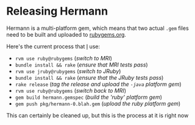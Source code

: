# Releasing Hermann

Hermann is a multi-platform gem, which means that two actual `.gem` files need
to be built and uploaded to [rubygems.org](https://rubygems.org/gems/hermann).

Here's the current process that [I](https://github.com/rtyler) use:

 * `rvm use ruby@rubygems` (*switch to MRI*)
 * `bundle install && rake` (*ensure that MRI tests pass*)
 * `rvm use jruby@rubygems` (*switch to JRuby*)
 * `bundle install && rake` (*ensure that the JRuby tests pass*)
 * `rake release` (*tag the release and upload the `-java` platform gem*)
 * `rvm use ruby@rubygems` (*switch back to MRI*)
 * `gem build hermann.gemspec` (*build the 'ruby' platform gem*)
 * `gem push pkg/hermann-0.blah.gem` (*upload the ruby platform gem*)

This can certainly be cleaned up, but this is the process at it is right now
